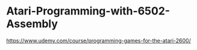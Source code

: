 # Atari-Programming-with-6502-Assembly
https://www.udemy.com/course/programming-games-for-the-atari-2600/
